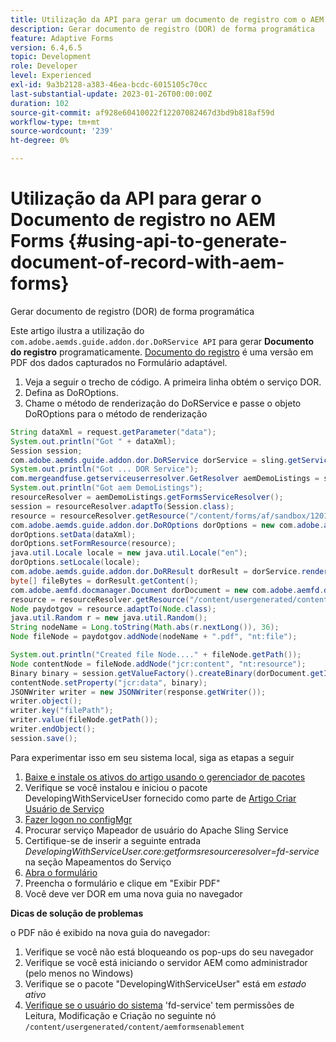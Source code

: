 ```yaml
---
title: Utilização da API para gerar um documento de registro com o AEM Forms
description: Gerar documento de registro (DOR) de forma programática
feature: Adaptive Forms
version: 6.4,6.5
topic: Development
role: Developer
level: Experienced
exl-id: 9a3b2128-a383-46ea-bcdc-6015105c70cc
last-substantial-update: 2023-01-26T00:00:00Z
duration: 102
source-git-commit: af928e60410022f12207082467d3bd9b818af59d
workflow-type: tm+mt
source-wordcount: '239'
ht-degree: 0%

---
```


# Utilização da API para gerar o Documento de registro no AEM Forms {#using-api-to-generate-document-of-record-with-aem-forms}

Gerar documento de registro (DOR) de forma programática

Este artigo ilustra a utilização do `com.adobe.aemds.guide.addon.dor.DoRService API` para gerar **Documento do registro** programaticamente. [Documento do registro](https://experienceleague.adobe.com/docs/experience-manager-65/forms/adaptive-forms-advanced-authoring/generate-document-of-record-for-non-xfa-based-adaptive-forms.html) é uma versão em PDF dos dados capturados no Formulário adaptável.

1. Veja a seguir o trecho de código. A primeira linha obtém o serviço DOR.
1. Defina as DoROptions.
1. Chame o método de renderização do DoRService e passe o objeto DoROptions para o método de renderização

```java
String dataXml = request.getParameter("data");
System.out.println("Got " + dataXml);
Session session;
com.adobe.aemds.guide.addon.dor.DoRService dorService = sling.getService(com.adobe.aemds.guide.addon.dor.DoRService.class);
System.out.println("Got ... DOR Service");
com.mergeandfuse.getserviceuserresolver.GetResolver aemDemoListings = sling.getService(com.mergeandfuse.getserviceuserresolver.GetResolver.class);
System.out.println("Got aem DemoListings");
resourceResolver = aemDemoListings.getFormsServiceResolver();
session = resourceResolver.adaptTo(Session.class);
resource = resourceResolver.getResource("/content/forms/af/sandbox/1201-borrower-payments");
com.adobe.aemds.guide.addon.dor.DoROptions dorOptions = new com.adobe.aemds.guide.addon.dor.DoROptions();
dorOptions.setData(dataXml);
dorOptions.setFormResource(resource);
java.util.Locale locale = new java.util.Locale("en");
dorOptions.setLocale(locale);
com.adobe.aemds.guide.addon.dor.DoRResult dorResult = dorService.render(dorOptions);
byte[] fileBytes = dorResult.getContent();
com.adobe.aemfd.docmanager.Document dorDocument = new com.adobe.aemfd.docmanager.Document(fileBytes);
resource = resourceResolver.getResource("/content/usergenerated/content/aemformsenablement");
Node paydotgov = resource.adaptTo(Node.class);
java.util.Random r = new java.util.Random();
String nodeName = Long.toString(Math.abs(r.nextLong()), 36);
Node fileNode = paydotgov.addNode(nodeName + ".pdf", "nt:file");

System.out.println("Created file Node...." + fileNode.getPath());
Node contentNode = fileNode.addNode("jcr:content", "nt:resource");
Binary binary = session.getValueFactory().createBinary(dorDocument.getInputStream());
contentNode.setProperty("jcr:data", binary);
JSONWriter writer = new JSONWriter(response.getWriter());
writer.object();
writer.key("filePath");
writer.value(fileNode.getPath());
writer.endObject();
session.save();
```

Para experimentar isso em seu sistema local, siga as etapas a seguir

1. [Baixe e instale os ativos do artigo usando o gerenciador de pacotes](assets/dor-with-api.zip)
1. Verifique se você instalou e iniciou o pacote DevelopingWithServiceUser fornecido como parte de [Artigo Criar Usuário de Serviço](service-user-tutorial-develop.md)
1. [Fazer logon no configMgr](http://localhost:4502/system/console/configMgr)
1. Procurar serviço Mapeador de usuário do Apache Sling Service
1. Certifique-se de inserir a seguinte entrada _DevelopingWithServiceUser.core:getformsresourceresolver=fd-service_ na seção Mapeamentos do Serviço
1. [Abra o formulário](http://localhost:4502/content/dam/formsanddocuments/sandbox/1201-borrower-payments/jcr:content?wcmmode=disabled)
1. Preencha o formulário e clique em &quot;Exibir PDF&quot;
1. Você deve ver DOR em uma nova guia no navegador


**Dicas de solução de problemas**

o PDF não é exibido na nova guia do navegador:

1. Verifique se você não está bloqueando os pop-ups do seu navegador
1. Verifique se você está iniciando o servidor AEM como administrador (pelo menos no Windows)
1. Verifique se o pacote &quot;DevelopingWithServiceUser&quot; está em *estado ativo*
1. [Verifique se o usuário do sistema](http://localhost:4502/useradmin) &#39;fd-service&#39; tem permissões de Leitura, Modificação e Criação no seguinte nó `/content/usergenerated/content/aemformsenablement`
